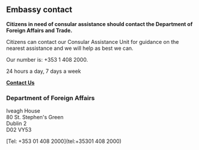 ## Embassy contact

**Citizens in need of consular assistance should contact the Department of Foreign Affairs and Trade.**

Citizens can contact our Consular Assistance Unit for guidance on the nearest assistance and we will help as best we can.

Our number is: +353 1 408 2000.

24 hours a day, 7 days a week

[**Contact Us**](https://www.ireland.ie/en/contactus/)

### Department of Foreign Affairs

Iveagh House   
80 St. Stephen's Green   
Dublin 2   
D02 VY53

[Tel: +353 01 408 2000](tel:+35301 408 2000)